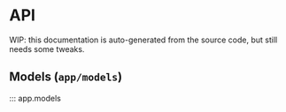 # API

WIP: this documentation is auto-generated from the source code, but still needs some tweaks.

## Models (`app/models`)

::: app.models

[//]: # (## Apps &#40;`app/apps`&#41;)

[//]: # ()
[//]: # (::: app.apps)
